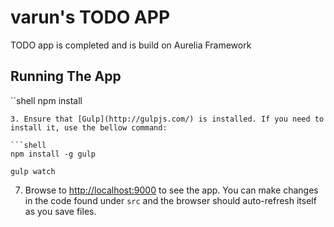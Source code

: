 # varun's TODO APP
TODO app is completed and is build on Aurelia Framework

## Running The App

  ``shell
  npm install
  ```
3. Ensure that [Gulp](http://gulpjs.com/) is installed. If you need to install it, use the bellow command:

  ```shell
  npm install -g gulp
  ```

  ```shell
  gulp watch
  ```
7. Browse to [http://localhost:9000](http://localhost:9000) to see the app. You can make changes in the code found under `src` and the browser should auto-refresh itself as you save files.
